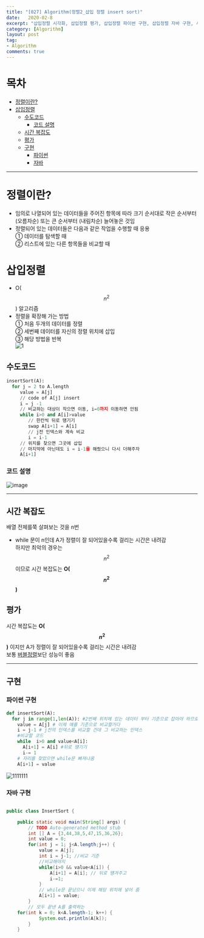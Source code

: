 ```yaml
---
title: "[027] Algorithm(정렬2_삽입 정렬 insert sort)"
date:   2020-02-8
excerpt: "삽입정렬 시각화, 삽입정렬 평가, 삽입정렬 파이썬 구현, 삽입정렬 자바 구현, 시간 복잡도,삽입정렬 쉽게 설명, 그림으로 보기"
category: [Algorithm]
layout: post
tag:
- Algorithm
comments: true
---
```


# 목차
- [정렬이란?](#정렬이란?)
- [삽입정렬](#삽입정렬)
  * [수도코드](#수도코드)
    + [코드 설명](#코드-설명)
  * [시간 복잡도](#시간-복잡도)
  * [평가](#평가)
  * [구현](#구현)
    + [파이썬](#파이썬)
    + [자바](#자바)

---


# 정렬이란?
* 임의로 나열되어 있는 데이터들을 주어진 항목에 따라 크기 순서대로 작은 순서부터 (오름차순) 또는 큰 순서부터 (내림차순) 늘어놓은 것임            
* 정렬되어 있는 데이터들은 다음과 같은 작업을 수행할 때 응용    
 ① 데이터를 탐색할 때    
 ② 리스트에 있는 다른 항목들을 비교할 때  



# 삽입정렬
* O($$n^2$$) 알고리즘     
* 정렬을 확장해 가는 방법      
① 처음 두개의 데이터를 정렬    
② 세번째 데이터를 자신의 정렬 위치에 삽입     
③ 해당 방법을 반복     
![1](https://user-images.githubusercontent.com/76824611/121244788-45898c00-c8da-11eb-89bd-64cb5bedf3b1.gif)


## 수도코드
```python
insertSort(A):
  for j = 2 to A.length
     value = A[j]
     // code of A[j] insert
     i = j -1
     // 비교하는 대상이 작으면 이동, i=0까지 이동하면 안됨
     while i>0 and A[i]>value
        // 한칸씩 뒤로 떙기기
        swap A[i+1] = A[i]
        // j전 인덱스와 계속 비교
        i = i-1
     // 위치를 찾으면 그곳에 삽입
     // 마지막에 아닌데도 i = i-1을 해줬으니 다시 더해주자
     A[i+1]
```

### 코드 설명
![image](https://user-images.githubusercontent.com/76824611/121245783-63a3bc00-c8db-11eb-9ec2-6c3f2e5af695.png)


---


## 시간 복잡도
배열 전체를쭉 살펴보는 것을 n번      
* while 문이 n인데 A가 정렬이 잘 되어있을수록 걸리는 시간은 내려감    
하지만 최악의 경우는 $$n^2$$이므로  시간 복잡도는 **O($$n^2$$)**     

## 평가
시간 복잡도는 **O($$n^2$$)** 이지만 A가 정렬이 잘 되어있을수록 걸리는 시간은 내려감         
보통 [버블정렬](https://yerimoh.github.io//Algo026/)보단 성능이 좋음      

---

## 구현

### 파이썬 구현
```python
def insertSort(A):
  for j in range(1,len(A)): #2번째 위치에 있는 데이터 부터 기준으로 잡아야 하므로
    value = A[j] # 이제 얘를 기준으로 비교할거다
    i = j-1 # j전의 인덱스를 비교할 건데 그 비교하는 인덱스
    #비교할 코드
    while  i>0 and value<A[i]:
      A[i+1] = A[i] #뒤로 땡기기
      i-= 1
    # 자리를 찾았으면 while문 빠져나옴
    A[i+1] = value
```

![1111111](https://user-images.githubusercontent.com/76824611/121250404-a7e58b00-c8e0-11eb-8d05-d7afca9bee4b.gif)

### 자바 구현
```java

public class InsertSort {

	public static void main(String[] args) {
		// TODO Auto-generated method stub
		int [] A = {3,44,38,5,47,15,36,26};
		int value = 0;
		for(int j = 1; j<A.length;j++) {
			value = A[j];
			int i = j-1; //비교 기준 
			//비교해야지
			while(i>0 && value<A[i]) {
				A[i+1] = A[i]; // 뒤로 떙겨주고
				i-=1;
			}
			// while문 끝났으니 이제 해당 위치에 넣어 줌
			A[i+1] = value;
		}
		// 모두 끝낸 A를 출력하는 
    for(int k = 0; k<A.length-1; k++) {
			System.out.println(A[k]);
		}
	}
  
```
